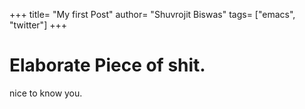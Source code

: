 +++
title= "My first Post"
author= "Shuvrojit Biswas"
tags= ["emacs", "twitter"]
+++

# Elaborate Piece of shit.
nice to know you.
